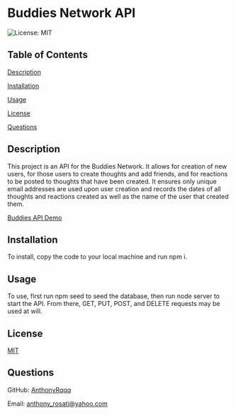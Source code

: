 # Buddies Network API
    
![License: MIT](https://img.shields.io/badge/License-MIT-yellow.svg)
    
## Table of Contents
    
[Description](#description)
    
[Installation](#installation)
    
[Usage](#usage)
    
[License](#license)
    
[Questions](#questions)
    
## Description
    
 This project is an API for the Buddies Network. It allows for creation of new users, for those users to create thoughts and add friends, and for reactions to be posted to thoughts that have been created. It ensures only unique email addresses are used upon user creation and records the dates of all thoughts and reactions created as well as the name of the user that created them.

 [Buddies API Demo](https://drive.google.com/file/d/1LAm35vIzPCoN8PfHdazBsstpirQDBaWx/view)
    
## Installation
    
 To install, copy the code to your local machine and run npm i.
    
## Usage
    
 To use, first run npm seed to seed the database, then run node server to start the API. From there, GET, PUT, POST, and DELETE requests may be used at will.
    
## License
    
[MIT](https://opensource.org/licenses/MIT)

## Questions
    
GitHub: [AnthonyRqqq](https://github.com/AnthonyRqqq)
    
Email: anthony_rosati@yahoo.com
    